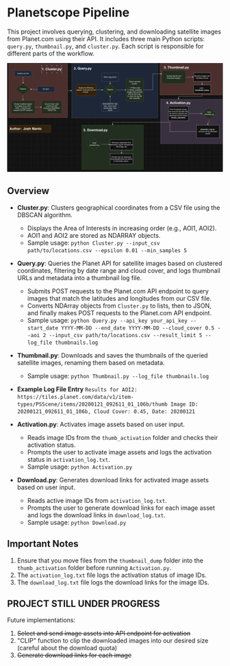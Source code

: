 # Planetscope Pipeline

This project involves querying, clustering, and downloading satellite images from Planet.com using their API. It includes three main Python scripts: `query.py`, `thumbnail.py`, and `cluster.py`. Each script is responsible for different parts of the workflow.

![Diagram](.idea/diagram2.png)

## Overview

- **Cluster.py**: Clusters geographical coordinates from a CSV file using the DBSCAN algorithm.
  - Displays the Area of Interests in increasing order (e.g., AOI1, AOI2).
  - AOI1 and AOI2 are stored as NDARRAY objects.
  - Sample usage: `python Cluster.py --input_csv path/to/locations.csv --epsilon 0.01 --min_samples 5`
 
    
  
- **Query.py**: Queries the Planet API for satellite images based on clustered coordinates, filtering by date range and cloud cover, and logs thumbnail URLs and metadata into a thumbnail log file.
  - Submits POST requests to the Planet.com API endpoint to query images that match the latitudes and longitudes from our CSV file.
  - Converts NDArray objects from `Cluster.py` to lists, then to JSON, and finally makes POST requests to the Planet.com API endpoint.
  - Sample usage: `python Query.py --api_key your_api_key --start_date YYYY-MM-DD --end_date YYYY-MM-DD --cloud_cover 0.5 --aoi 2 --input_csv path/to/locations.csv --result_limit 5 --log_file thumbnails.log`
 
    

- **Thumbnail.py**: Downloads and saves the thumbnails of the queried satellite images, renaming them based on metadata.
  - Sample usage: `python Thumbnail.py --log_file thumbnails.log`
    
 
- **Example Log File Entry**
`Results for AOI2:
https://tiles.planet.com/data/v1/item-types/PSScene/items/20200121_092611_01_106b/thumb
Image ID: 20200121_092611_01_106b, Cloud Cover: 0.45, Date: 20200121`


- **Activation.py**: Activates image assets based on user input.
  - Reads image IDs from the `thumb_activation` folder and checks their activation status.
  - Prompts the user to activate image assets and logs the activation status in `activation_log.txt`.
  - Sample usage: `python Activation.py`
 


- **Download.py**: Generates download links for activated image assets based on user input.
  - Reads active image IDs from `activation_log.txt`.
  - Prompts the user to generate download links for each image asset and logs the download links in `download_log.txt`.
  - Sample usage: `python Download.py`
  

## Important Notes

1. Ensure that you move files from the `thumbnail_dump` folder into the `thumb_activation` folder before running `Activation.py`.
2. The `activation_log.txt` file logs the activation status of image IDs.
3. The `download_log.txt` file logs the download links for the image IDs.

   

## **PROJECT STILL UNDER PROGRESS**
Future implementations: 
1. ~~Select and send image assets into API endpoint for activation~~
2. "CLIP" function to clip the downloaded images into our desired size (careful about the download quota)
3. ~~Generate download links for each image~~




